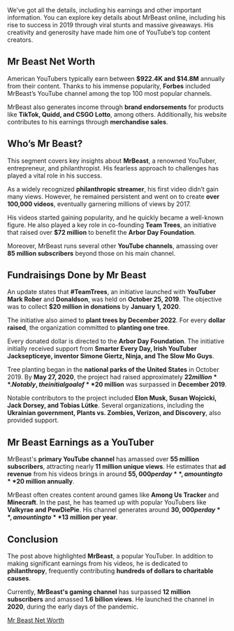 We’ve got all the details, including his earnings and other important information. You can explore key details about MrBeast online, including his rise to success in 2019 through viral stunts and massive giveaways. His creativity and generosity have made him one of YouTube’s top content creators.  

## Mr Beast Net Worth  

American YouTubers typically earn between **$922.4K and $14.8M** annually from their content. Thanks to his immense popularity, **Forbes** included MrBeast’s YouTube channel among the top 100 most popular channels.  

MrBeast also generates income through **brand endorsements** for products like **TikTok, Quidd, and CSGO Lotto**, among others. Additionally, his website contributes to his earnings through **merchandise sales**.  

## Who’s Mr Beast?  

This segment covers key insights about **MrBeast**, a renowned YouTuber, entrepreneur, and philanthropist. His fearless approach to challenges has played a vital role in his success.  

As a widely recognized **philanthropic streamer**, his first video didn’t gain many views. However, he remained persistent and went on to create **over 100,000 videos**, eventually garnering millions of views by 2017.  

His videos started gaining popularity, and he quickly became a well-known figure. He also played a key role in co-founding **Team Trees**, an initiative that raised over **$72 million** to benefit the **Arbor Day Foundation**.  

Moreover, MrBeast runs several other **YouTube channels**, amassing over **85 million subscribers** beyond those on his main channel.  

## Fundraisings Done by Mr Beast  

An update states that **#TeamTrees**, an initiative launched with **YouTuber Mark Rober** and **Donaldson**, was held on **October 25, 2019**. The objective was to collect **$20 million in donations** by **January 1, 2020**.  

The initiative also aimed to **plant trees by December 2022**. For every **dollar raised**, the organization committed to **planting one tree**.  

Every donated dollar is directed to the **Arbor Day Foundation**. The initiative initially received support from **Smarter Every Day, Irish YouTuber Jacksepticeye, inventor Simone Giertz, Ninja, and The Slow Mo Guys**.  

Tree planting began in the **national parks of the United States** in October 2019. By **May 27, 2020**, the project had raised approximately **$22 million**. Notably, the initial goal of **$20 million** was surpassed in **December 2019**.  

Notable contributors to the project included **Elon Musk, Susan Wojcicki, Jack Dorsey, and Tobias Lütke**. Several organizations, including the **Ukrainian government, Plants vs. Zombies, Verizon, and Discovery**, also provided support.  

## Mr Beast Earnings as a YouTuber  

MrBeast's **primary YouTube channel** has amassed over **55 million subscribers**, attracting nearly **11 million unique views**. He estimates that **ad revenue** from his videos brings in around **$55,000 per day**, amounting to **$20 million annually**.  

MrBeast often creates content around games like **Among Us Tracker** and **Minecraft**. In the past, he has teamed up with popular YouTubers like **Valkyrae and PewDiePie**. His channel generates around **$30,000 per day**, amounting to **$13 million per year**.  

## Conclusion  

The post above highlighted **MrBeast**, a popular YouTuber. In addition to making significant earnings from his videos, he is dedicated to **philanthropy**, frequently contributing **hundreds of dollars to charitable causes**.  

Currently, **MrBeast's gaming channel** has surpassed **12 million subscribers** and amassed **1.6 billion views**. He launched the channel in **2020**, during the early days of the pandemic. 


[Mr Beast Net Worth](https://bollywoodnewsflash.com/mr-beast-net-worth/)



